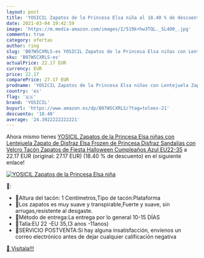 ```yaml
---
layout: post
title: 'YOSICIL Zapatos de la Princesa Elsa niña al 18.40 % de descuento'
date: 2021-03-04 19:42:59
image: 'https://m.media-amazon.com/images/I/519k+hw3TQL._SL400_.jpg'
comments: true
category: ofertas
author: ring
slug: 'B07WSCXRLS-es YOSICIL Zapatos de la Princesa Elsa niñas con Lentejuela...'
sku: 'B07WSCXRLS-es'
actualPrice: 22.17 EUR
currency: EUR
price: 22.17
comparePrice: 27.17 EUR
prodname: 'YOSICIL Zapatos de la Princesa Elsa niñas con Lentejuela Zapato de Disfraz Elsa Frozen de Princesa Disfraz Sandalias con Velcro Tacón Zapatos de Fiesta Halloween Cumpleaños Azul EU22-35'
country: 'es'
flag: '🇪🇸'
brand: 'YOSICIL'
buyurl: 'https://www.amazon.es/dp/B07WSCXRLS/?tag=tolees-21'
descuento: '18.40'
average: '24.3922222222221'
---
```


Ahora mismo tienes [YOSICIL Zapatos de la Princesa Elsa niñas con Lentejuela Zapato de Disfraz Elsa Frozen de Princesa Disfraz Sandalias con Velcro Tacón Zapatos de Fiesta Halloween Cumpleaños Azul EU22-35](https://www.amazon.es/dp/B07WSCXRLS/?tag=tolees-21) a 22.17 EUR (original: 27.17 EUR) (18.40 %  de descuento) en el siguiente enlace!

[![YOSICIL Zapatos de la Princesa Elsa niña](https://m.media-amazon.com/images/I/519k+hw3TQL._SL400_.jpg)](https://www.amazon.es/dp/B07WSCXRLS/?tag=tolees-21)

🔎:

- 👠Altura del tacón: 1 Centímetros,Tipo de tacón:Plataforma
- 👠Los zapatos es muy suave y transpirable,Fuerte y suave, sin arrugas,resistente al desgaste.
- 👠Método de entrega:La entrega por lo general 10-15 DÍAS
- 👠Talla:EU 22 -EU 35,(3 anos -11anos)
- 👠SERVICIO POSTVENTA:Si hay alguna insatisfacción, envíenos un correo electrónico antes de dejar cualquier calificación negativa

[🛒 Visítala!!!](https://www.amazon.es/dp/B07WSCXRLS/?tag=tolees-21)
